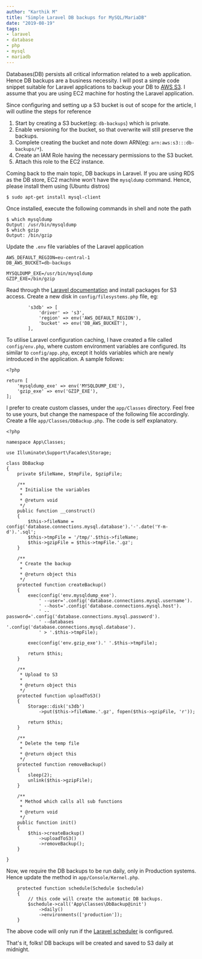 ```yaml
---
author: "Karthik M"
title: "Simple Laravel DB backups for MySQL/MariaDB"
date: "2019-08-19"
tags:
- laravel
- database
- php
- mysql
- mariadb
---
```


Databases(DB) persists all critical information related to a web application. Hence DB backups are a business necessity.
I will post a simple code snippet suitable for Laravel applications to backup your DB to
[AWS S3](https://aws.amazon.com/s3/). I assume that you are using EC2 machine for hosting the Laravel application.

Since configuring and setting up a S3 bucket is out of scope for the article, I will outline the steps for reference

1. Start by creating a S3 bucket(eg: `db-backups`) which is private.
2. Enable versioning for the bucket, so that overwrite will still preserve the backups.
3. Complete creating the bucket and note down ARN(eg: `arn:aws:s3:::db-backups/*`).
4. Create an IAM Role having the necessary permissions to the S3 bucket.
5. Attach this role to the EC2 instance.

Coming back to the main topic, DB backups in Laravel. If you are using RDS as the DB store, EC2 machine won't have the
`mysqldump` command. Hence, please install them using (Ubuntu distros)
```
$ sudo apt-get install mysql-client
```
Once installed, execute the following commands in shell and note the path
```
$ which mysqldump
Output: /usr/bin/mysqldump
$ which gzip
Output: /bin/gzip
```

Update the `.env` file variables of the Laravel application

```
AWS_DEFAULT_REGION=eu-central-1
DB_AWS_BUCKET=db-backups

MYSQLDUMP_EXE=/usr/bin/mysqldump
GZIP_EXE=/bin/gzip
```

Read through the [Laravel documentation](https://laravel.com/docs/5.8/filesystem) and install packages for S3 access.
Create a new disk in `config/filesystems.php` file, eg:
```
        's3db' => [
            'driver' => 's3',
            'region' => env('AWS_DEFAULT_REGION'),
            'bucket' => env('DB_AWS_BUCKET'),
        ],
```

To utilise Laravel configuration caching, I have created a file called `config/env.php`, where custom environment
variables are configured. Its similar to `config/app.php`, except it holds variables which are newly introduced in the
application. A sample follows:
```
<?php

return [
    'mysqldump_exe' => env('MYSQLDUMP_EXE'),
    'gzip_exe' => env('GZIP_EXE'),
];
```

I prefer to create custom classes, under the `app/Classes` directory. Feel free to use yours, but change the namespace of
the following file accordingly. Create a file `app/Classes/DbBackup.php`. The code is self explanatory.
```
<?php

namespace App\Classes;

use Illuminate\Support\Facades\Storage;

class DbBackup
{
    private $fileName, $tmpFile, $gzipFile;

    /**
     * Initialise the variables
     *
     * @return void
     */
    public function __construct()
    {
        $this->fileName = config('database.connections.mysql.database').'-'.date('Y-m-d').'.sql';
        $this->tmpFile = '/tmp/'.$this->fileName;
        $this->gzipFile = $this->tmpFile.'.gz';
    }

    /**
     * Create the backup
     *
     * @return object this
     */
    protected function createBackup()
    {
        exec(config('env.mysqldump_exe').
            ' --user='.config('database.connections.mysql.username').
            ' --host='.config('database.connections.mysql.host').
            ' --password='.config('database.connections.mysql.password').
            ' --databases '.config('database.connections.mysql.database').
            ' > '.$this->tmpFile);

        exec(config('env.gzip_exe').' '.$this->tmpFile);

        return $this;
    }

    /**
     * Upload to S3
     *
     * @return object this
     */
    protected function uploadToS3()
    {
        Storage::disk('s3db')
            ->put($this->fileName.'.gz', fopen($this->gzipFile, 'r'));

        return $this;
    }

    /**
     * Delete the temp file
     *
     * @return object this
     */
    protected function removeBackup()
    {
        sleep(2);
        unlink($this->gzipFile);
    }

    /**
     * Method which calls all sub functions
     *
     * @return void
     */
    public function init()
    {
        $this->createBackup()
            ->uploadToS3()
            ->removeBackup();
    }

}
```

Now, we require the DB backups to be run daily, only in Production systems. Hence update the method in
`app/Console/Kernel.php`.
```
    protected function schedule(Schedule $schedule)
    {
        // this code will create the automatic DB backups.
        $schedule->call('App\Classes\DbBackup@init')
            ->daily()
            ->environments(['production']);
    }
```

The above code will only run if the [Laravel scheduler](https://laravel.com/docs/5.8/scheduling#introduction) is
configured.

That's it, folks! DB backups will be created and saved to S3 daily at midnight.
